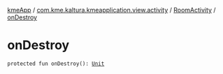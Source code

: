 [kmeApp](../../index.md) / [com.kme.kaltura.kmeapplication.view.activity](../index.md) / [RoomActivity](index.md) / [onDestroy](./on-destroy.md)

# onDestroy

`protected fun onDestroy(): `[`Unit`](https://kotlinlang.org/api/latest/jvm/stdlib/kotlin/-unit/index.html)